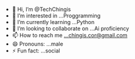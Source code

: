 - 👋 Hi, I’m @TechChingis
- 👀 I’m interested in ...Proggramming
- 🌱 I’m currently learning ...Python
- 💞️ I’m looking to collaborate on ...Ai proficiency
- 📫 How to reach me ...chingis.cor@gmail.com
- 😄 Pronouns: ...male
- ⚡ Fun fact: ...social

<!---
TechChingis/TechChingis is a ✨ special ✨ repository because its `README.md` (this file) appears on your GitHub profile.
You can click the Preview link to take a look at your changes.
--->
